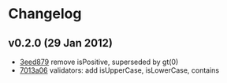 
# Changelog

## v0.2.0 (29 Jan 2012)

* [3eed879][] remove isPositive, superseded by gt(0)
* [7013a06][] validators: add isUpperCase, isLowerCase, contains

[3eed879]: https://github.com/danmilon/assurance/commit/3eed879
[7013a06]: https://github.com/danmilon/assurance/commit/7013a06
